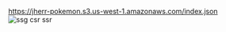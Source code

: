 https://jherr-pokemon.s3.us-west-1.amazonaws.com/index.json
![ssg csr ssr](https://user-images.githubusercontent.com/71011043/186085132-1d0786a1-0a92-40d8-88c2-61f54e5ae611.png)
 

